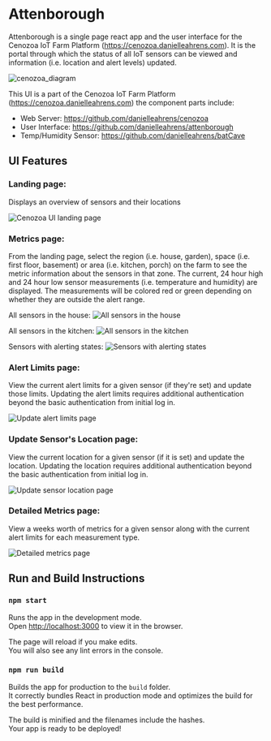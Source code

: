 # Attenborough

Attenborough is a single page react app and the user interface for the Cenozoa IoT Farm Platform (https://cenozoa.danielleahrens.com). It is the portal through which the status of all IoT sensors can be viewed and information (i.e. location and alert levels) updated. 

![cenozoa_diagram](https://user-images.githubusercontent.com/31782840/108779365-bf1c8a80-7534-11eb-91d8-64da8f6bad4e.png)

This UI is a part of the Cenozoa IoT Farm Platform (https://cenozoa.danielleahrens.com) the component parts include:
- Web Server: https://github.com/danielleahrens/cenozoa
- User Interface: https://github.com/danielleahrens/attenborough
- Temp/Humidity Sensor: https://github.com/danielleahrens/batCave

## UI Features

### Landing page: 
Displays an overview of sensors and their locations

![Cenozoa UI landing page](https://user-images.githubusercontent.com/31782840/108781724-56371180-7538-11eb-88b8-305663567955.png)

### Metrics page: 
From the landing page, select the region (i.e. house, garden), space (i.e. first floor, basement) or area (i.e. kitchen, porch) on the farm to see the metric information about the sensors in that zone. The current, 24 hour high and 24 hour low sensor measurements (i.e. temperature and humidity) are displayed. The measurements will be colored red or green depending on whether they are outside the alert range. 

All sensors in the house:
![All sensors in the house](https://user-images.githubusercontent.com/31782840/108781727-56cfa800-7538-11eb-9d97-2d1a6817c25b.png)

All sensors in the kitchen:
![All sensors in the kitchen](https://user-images.githubusercontent.com/31782840/108781728-56cfa800-7538-11eb-8cc2-1b8ca63c5849.png)

Sensors with alerting states:
![Sensors with alerting states](https://user-images.githubusercontent.com/31782840/108781733-57683e80-7538-11eb-8593-1636ab02c429.png)

### Alert Limits page:
View the current alert limits for a given sensor (if they're set) and update those limits. Updating the alert limits requires additional authentication beyond the basic authentication from initial log in.

![Update alert limits page](https://user-images.githubusercontent.com/31782840/108781729-57683e80-7538-11eb-82c8-75d628124d09.png)

### Update Sensor's Location page:
View the current location for a given sensor (if it is set) and update the location. Updating the location requires additional authentication beyond the basic authentication from initial log in.

![Update sensor location page](https://user-images.githubusercontent.com/31782840/108781732-57683e80-7538-11eb-90ad-fdc0c3e79e83.png)

### Detailed Metrics page:
View a weeks worth of metrics for a given sensor along with the current alert limits for each measurement type.

![Detailed metrics page](https://user-images.githubusercontent.com/31782840/108781965-bded5c80-7538-11eb-8cf6-f63465a3867a.png)

## Run and Build Instructions

### `npm start`

Runs the app in the development mode.\
Open [http://localhost:3000](http://localhost:3000) to view it in the browser.

The page will reload if you make edits.\
You will also see any lint errors in the console.

### `npm run build`

Builds the app for production to the `build` folder.\
It correctly bundles React in production mode and optimizes the build for the best performance.

The build is minified and the filenames include the hashes.\
Your app is ready to be deployed!

